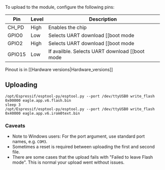 To upload to the module, configure the following pins:

|  Pin   | Level | Description 
| ------ | ----- | -----------
| CH_PD  | High  | Enables the chip
| GPIO0  | Low   | Selects UART download [[boot mode|Boot-Process#esp-boot-modes]]
| GPIO2  | High  | Selects UART download [[boot mode|Boot-Process#esp-boot-modes]]
| GPIO15 | Low   | If availble. Selects UART download [[boot mode|Boot-Process#esp-boot-modes]]

Pinout is in [[Hardware versions|Hardware_versions]]

## Uploading
```
/opt/Espressif/esptool-py/esptool.py --port /dev/ttyUSB0 write_flash 0x00000 eagle.app.v6.flash.bin
sleep 3
/opt/Espressif/esptool-py/esptool.py --port /dev/ttyUSB0 write_flash 0x40000 eagle.app.v6.irom0text.bin
```

### Caveats
- Note to Windows users: For the port argument, use standard port names, e.g. `COM3`.
- Sometimes a reset is required between uploading the first and second file.
- There are some cases that the upload fails with "Failed to leave Flash mode". This is normal your upload went without issues.